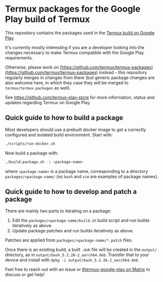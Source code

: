 # Termux packages for the Google Play build of Termux

This repository contains the packages used in the [Termux build on Google Play](https://play.google.com/store/apps/details?id=com.termux&hl=en).

It's currently mostly interesting if you are a developer looking into the changes necessary to make Termux compatible with the Google Play requirements.

Otherwise, please work on [https://github.com/termux/termux-packages](https://github.com/termux/termux-packages) instead - this repository regularly merges in changes from there (but generic package changes are also welcome here, in which they case they will be merged to `termux/termux-packages` as well).

See https://github.com/termux-play-store for more information, status and updates regarding Termux on Google Play.

## Quick guide to how to build a package
Most developers should use a prebuilt docker image to get a correctly configured and isolated build environment. Start with:

```sh
./scripts/run-docker.sh
```

Now build a package with:

```sh
./build-package.sh -i <package-name>
```

where `<package-name>` is a package name, corresponding to a directory `packages/<package-name/` (so `bash` and `vim` are examples of package names).

## Quick guide to how to develop and patch a package
There are mainly two parts to iterating on a package:

1. Edit the `packages/<package-name/build.sh` build script and run builds iteratively as above.
2. Update package patches and run builds iteratively as above.

Patches are applied from `packages/<package-name/*.patch` files.

Once there is an existing build, a built `.deb` file will be created in the `output/` directory, as in `output/bash_5.2.26-2_aarch64.deb`. Transfer that to your device and install with `dpkg -i output/bash_5.2.26-2_aarch64.deb`.

Feel free to reach out with an issue or [#termux-google-play on Matrix](https://matrix.to/#/#termux-google-play:matrix.org) to discuss or get help!
